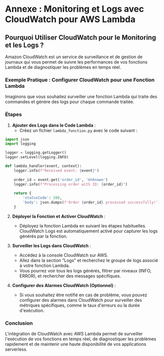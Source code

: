# Annexe : Monitoring et Logs avec CloudWatch pour AWS Lambda

## Pourquoi Utiliser CloudWatch pour le Monitoring et les Logs ?

Amazon CloudWatch est un service de surveillance et de gestion de journaux qui vous permet de suivre les performances de vos fonctions Lambda et de diagnostiquer les problèmes en temps réel.

### Exemple Pratique : Configurer CloudWatch pour une Fonction Lambda

Imaginons que vous souhaitez surveiller une fonction Lambda qui traite des commandes et génère des logs pour chaque commande traitée.

### Étapes

1. **Ajouter des Logs dans le Code Lambda** :
   - Créez un fichier `lambda_function.py` avec le code suivant :

```python
import json
import logging

logger = logging.getLogger()
logger.setLevel(logging.INFO)

def lambda_handler(event, context):
    logger.info(f"Received event: {event}")
    
    order_id = event.get('order_id', 'Unknown')
    logger.info(f"Processing order with ID: {order_id}")
    
    return {
        'statusCode': 200,
        'body': json.dumps(f'Order {order_id} processed successfully!')
    }
```

2. **Déployer la Fonction et Activer CloudWatch** :
   - Déployez la fonction Lambda en suivant les étapes habituelles. CloudWatch Logs est automatiquement activé pour capturer les logs générés par la fonction.

3. **Surveiller les Logs dans CloudWatch** :
   - Accédez à la console CloudWatch sur AWS.
   - Allez dans la section "Logs" et recherchez le groupe de logs associé à votre fonction Lambda.
   - Vous pourrez voir tous les logs générés, filtrer par niveaux (INFO, ERROR), et rechercher des messages spécifiques.

4. **Configurer des Alarmes CloudWatch (Optionnel)** :
   - Si vous souhaitez être notifié en cas de problème, vous pouvez configurer des alarmes dans CloudWatch pour surveiller des métriques spécifiques, comme le taux d'erreurs ou la durée d'exécution.

### Conclusion

L'intégration de CloudWatch avec AWS Lambda permet de surveiller l'exécution de vos fonctions en temps réel, de diagnostiquer les problèmes rapidement et de maintenir une haute disponibilité de vos applications serverless.
